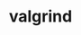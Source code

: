 ---
title: "valgrind"
layout: cache
categories: [package, develop-2024-12-08]
meta: {"versions": ["3.23.0"], "compilers": ["gcc@=11.4.0", "gcc@=13.2.0"], "oss": ["ubuntu22.04", "ubuntu24.04"], "platforms": ["linux"], "targets": ["aarch64", "neoverse_v1", "x86_64_v3"], "stacks": ["e4s", "e4s-neoverse_v1", "ml-linux-aarch64-cpu", "ml-linux-aarch64-cuda", "ml-linux-x86_64-cpu", "ml-linux-x86_64-cuda", "root"], "num_specs": 8, "num_specs_by_stack": {"e4s-neoverse_v1": 2, "root": 8, "e4s": 2, "ml-linux-aarch64-cpu": 1, "ml-linux-aarch64-cuda": 1, "ml-linux-x86_64-cuda": 1, "ml-linux-x86_64-cpu": 1}}
spec_details: [{"hash": "6oqz6uen2x23jkq3afyz5yzbypb3eplw", "compiler": "gcc@=11.4.0", "versions": ["3.23.0"], "os": "ubuntu22.04", "platform": "linux", "target": "neoverse_v1", "variants": ["+boost", "build_system=autotools", "libs=shared,static", "+mpi", "+only64bit", "~ubsan"], "stacks": ["e4s-neoverse_v1", "root"], "size": "-", "tarball": "https://binaries.spack.io/develop-2024-12-08/build_cache/linux-ubuntu22.04-neoverse_v1/gcc-11.4.0/valgrind-3.23.0/linux-ubuntu22.04-neoverse_v1-gcc-11.4.0-valgrind-3.23.0-6oqz6uen2x23jkq3afyz5yzbypb3eplw.spack"}, {"hash": "6l7idjpvwa36adn5flputegsbpkt5yxd", "compiler": "gcc@=11.4.0", "versions": ["3.23.0"], "os": "ubuntu22.04", "platform": "linux", "target": "neoverse_v1", "variants": ["+boost", "build_system=autotools", "libs=shared,static", "+mpi", "+only64bit", "~ubsan"], "stacks": ["e4s-neoverse_v1", "root"], "size": "-", "tarball": "https://binaries.spack.io/develop-2024-12-08/build_cache/linux-ubuntu22.04-neoverse_v1/gcc-11.4.0/valgrind-3.23.0/linux-ubuntu22.04-neoverse_v1-gcc-11.4.0-valgrind-3.23.0-6l7idjpvwa36adn5flputegsbpkt5yxd.spack"}, {"hash": "ptuu7bcy4snmfjhvccf3uhf57szc42gj", "compiler": "gcc@=11.4.0", "versions": ["3.23.0"], "os": "ubuntu22.04", "platform": "linux", "target": "x86_64_v3", "variants": ["+boost", "build_system=autotools", "libs=shared,static", "+mpi", "+only64bit", "~ubsan"], "stacks": ["root", "e4s"], "size": "-", "tarball": "https://binaries.spack.io/develop-2024-12-08/build_cache/linux-ubuntu22.04-x86_64_v3/gcc-11.4.0/valgrind-3.23.0/linux-ubuntu22.04-x86_64_v3-gcc-11.4.0-valgrind-3.23.0-ptuu7bcy4snmfjhvccf3uhf57szc42gj.spack"}, {"hash": "uiex5syfhoszcvmz6slkvprmubdccxyh", "compiler": "gcc@=11.4.0", "versions": ["3.23.0"], "os": "ubuntu22.04", "platform": "linux", "target": "x86_64_v3", "variants": ["+boost", "build_system=autotools", "libs=shared,static", "+mpi", "+only64bit", "~ubsan"], "stacks": ["root", "e4s"], "size": "-", "tarball": "https://binaries.spack.io/develop-2024-12-08/build_cache/linux-ubuntu22.04-x86_64_v3/gcc-11.4.0/valgrind-3.23.0/linux-ubuntu22.04-x86_64_v3-gcc-11.4.0-valgrind-3.23.0-uiex5syfhoszcvmz6slkvprmubdccxyh.spack"}, {"hash": "us3h766opybl2ohfwkgvsh2i4krjg6na", "compiler": "gcc@=13.2.0", "versions": ["3.23.0"], "os": "ubuntu24.04", "platform": "linux", "target": "aarch64", "variants": ["+boost", "build_system=autotools", "libs=shared,static", "+mpi", "+only64bit", "~ubsan"], "stacks": ["ml-linux-aarch64-cpu", "root"], "size": "-", "tarball": "https://binaries.spack.io/develop-2024-12-08/build_cache/linux-ubuntu24.04-aarch64/gcc-13.2.0/valgrind-3.23.0/linux-ubuntu24.04-aarch64-gcc-13.2.0-valgrind-3.23.0-us3h766opybl2ohfwkgvsh2i4krjg6na.spack"}, {"hash": "54724kj4gc5ux6zhmth5r552vh5rb53u", "compiler": "gcc@=13.2.0", "versions": ["3.23.0"], "os": "ubuntu24.04", "platform": "linux", "target": "aarch64", "variants": ["+boost", "build_system=autotools", "libs=shared,static", "+mpi", "+only64bit", "~ubsan"], "stacks": ["ml-linux-aarch64-cuda", "root"], "size": "-", "tarball": "https://binaries.spack.io/develop-2024-12-08/build_cache/linux-ubuntu24.04-aarch64/gcc-13.2.0/valgrind-3.23.0/linux-ubuntu24.04-aarch64-gcc-13.2.0-valgrind-3.23.0-54724kj4gc5ux6zhmth5r552vh5rb53u.spack"}, {"hash": "xpb2qpllldtvh7kz2djrd5xppzme7ndg", "compiler": "gcc@=13.2.0", "versions": ["3.23.0"], "os": "ubuntu24.04", "platform": "linux", "target": "x86_64_v3", "variants": ["+boost", "build_system=autotools", "libs=shared,static", "+mpi", "+only64bit", "~ubsan"], "stacks": ["root", "ml-linux-x86_64-cuda"], "size": "-", "tarball": "https://binaries.spack.io/develop-2024-12-08/build_cache/linux-ubuntu24.04-x86_64_v3/gcc-13.2.0/valgrind-3.23.0/linux-ubuntu24.04-x86_64_v3-gcc-13.2.0-valgrind-3.23.0-xpb2qpllldtvh7kz2djrd5xppzme7ndg.spack"}, {"hash": "nlnxcx6lydqzvtffbuzgv2hdurxjr5kp", "compiler": "gcc@=13.2.0", "versions": ["3.23.0"], "os": "ubuntu24.04", "platform": "linux", "target": "x86_64_v3", "variants": ["+boost", "build_system=autotools", "libs=shared,static", "+mpi", "+only64bit", "~ubsan"], "stacks": ["ml-linux-x86_64-cpu", "root"], "size": "-", "tarball": "https://binaries.spack.io/develop-2024-12-08/build_cache/linux-ubuntu24.04-x86_64_v3/gcc-13.2.0/valgrind-3.23.0/linux-ubuntu24.04-x86_64_v3-gcc-13.2.0-valgrind-3.23.0-nlnxcx6lydqzvtffbuzgv2hdurxjr5kp.spack"}]
---